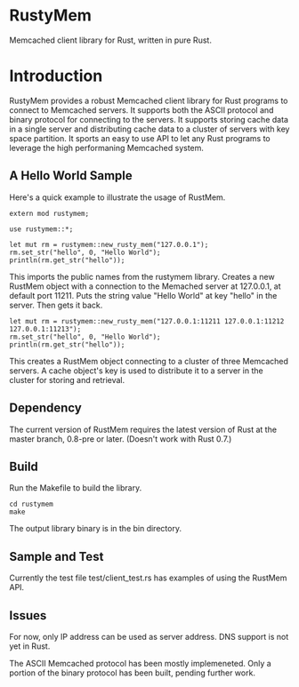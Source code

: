 RustyMem
========

Memcached client library for Rust, written in pure Rust.



# Introduction <a name="Introduction"/>

RustyMem provides a robust Memcached client library for Rust programs to connect to Memcached servers.
It supports both the ASCII protocol and binary protocol for connecting to the servers.
It supports storing cache data in a single server and distributing cache data to a cluster of servers with key space partition.
It sports an easy to use API to let any Rust programs to leverage the high performaning Memcached system.


## A Hello World Sample <a name="HelloWorld"/>

Here's a quick example to illustrate the usage of RustMem.


    extern mod rustymem;
    
    use rustymem::*;

    let mut rm = rustymem::new_rusty_mem("127.0.0.1");
    rm.set_str("hello", 0, "Hello World");
    println(rm.get_str("hello"));

This imports the public names from the rustymem library.
Creates a new RustMem object with a connection to the Memached server at 127.0.0.1, at default port 11211.
Puts the string value "Hello World" at key "hello" in the server.
Then gets it back.

    let mut rm = rustymem::new_rusty_mem("127.0.0.1:11211 127.0.0.1:11212 127.0.0.1:11213");
    rm.set_str("hello", 0, "Hello World");
    println(rm.get_str("hello"));

This creates a RustMem object connecting to a cluster of three Memcached servers.  A cache object's key
is used to distribute it to a server in the cluster for storing and retrieval.


## Dependency <a name="Dependency"/>

The current version of RustMem requires the latest version of Rust at the master branch, 0.8-pre or later.  (Doesn't work with Rust 0.7.)


## Build <a name="Build"/>

Run the Makefile to build the library.

    cd rustymem
    make

The output library binary is in the bin directory.

## Sample and Test <a name="Sample"/>

Currently the test file test/client_test.rs has examples of using the RustMem API.


## Issues <a name="Issues"/>

For now, only IP address can be used as server address.  DNS support is not yet in Rust.

The ASCII Memcached protocol has been mostly implemeneted.  Only a portion of the binary protocol has been built, pending further work.


